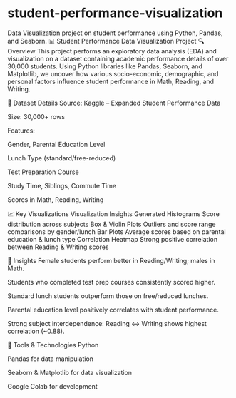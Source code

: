 # student-performance-visualization
Data Visualization project on student performance using Python, Pandas, and Seaborn.
📊 Student Performance Data Visualization Project
🔍 Overview
This project performs an exploratory data analysis (EDA) and visualization on a dataset containing academic performance details of over 30,000 students. Using Python libraries like Pandas, Seaborn, and Matplotlib, we uncover how various socio-economic, demographic, and personal factors influence student performance in Math, Reading, and Writing.

📁 Dataset Details
Source: Kaggle – Expanded Student Performance Data

Size: 30,000+ rows

Features:

Gender, Parental Education Level

Lunch Type (standard/free-reduced)

Test Preparation Course

Study Time, Siblings, Commute Time

Scores in Math, Reading, Writing

📈 Key Visualizations
Visualization	Insights Generated
Histograms	Score distribution across subjects
Box & Violin Plots	Outliers and score range comparisons by gender/lunch
Bar Plots	Average scores based on parental education & lunch type
Correlation Heatmap	Strong positive correlation between Reading & Writing scores

🧠 Insights
Female students perform better in Reading/Writing; males in Math.

Students who completed test prep courses consistently scored higher.

Standard lunch students outperform those on free/reduced lunches.

Parental education level positively correlates with student performance.

Strong subject interdependence: Reading ↔ Writing shows highest correlation (~0.88).

🔧 Tools & Technologies
Python

Pandas for data manipulation

Seaborn & Matplotlib for data visualization

Google Colab for development

